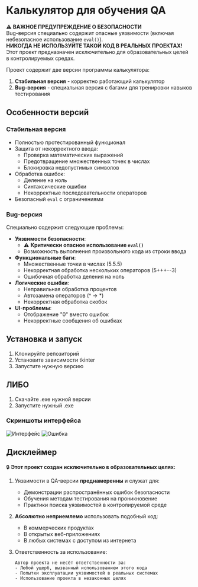 # Калькулятор для обучения QA

⚠️ **ВАЖНОЕ ПРЕДУПРЕЖДЕНИЕ О БЕЗОПАСНОСТИ**  
Bug-версия специально содержит опасные уязвимости (включая небезопасное использование `eval()`).  
**НИКОГДА НЕ ИСПОЛЬЗУЙТЕ ТАКОЙ КОД В РЕАЛЬНЫХ ПРОЕКТАХ!**  
Этот проект предназначен исключительно для образовательных целей в контролируемых средах.

Проект содержит две версии программы калькулятора:
1. **Стабильная версия** - корректно работающий калькулятор
2. **Bug-версия** - специальная версия с багами для тренировки навыков тестирования

## Особенности версий

### Стабильная версия
- Полностью протестированный функционал
- Защита от некорректного ввода:
  - Проверка математических выражений
  - Предотвращение множественных точек в числах
  - Блокировка недопустимых символов
- Обработка ошибок:
  - Деление на ноль
  - Синтаксические ошибки
  - Некорректные последовательности операторов
- Безопасный `eval` с ограничениями

### Bug-версия
Специально содержит следующие проблемы:
- **Уязвимости безопасности**:
  - ⚠️ **Критически опасное использование `eval()`**  
  - Возможность выполнения произвольного кода из строки ввода
- **Функциональные баги**:
  - Множественные точки в числах (5.5.5)
  - Некорректная обработка нескольких операторов (5+++--3)
  - Ошибочная обработка деления на ноль
- **Логические ошибки**:
  - Неправильная обработка процентов
  - Автозамена операторов (^ → *)
  - Некорректная обработка скобок
- **UI-проблемы**:
  - Отображение "0" вместо ошибок
  - Некорректные сообщения об ошибках

## Установка и запуск
1. Клонируйте репозиторий
2. Установите зависимости tkinter
3. Запустите нужную версию

## ЛИБО

1. Скачайте .exe нужной версии
2. Запустите нужный .exe

### Скриншоты интерфейса
![Интерфейс](images/Screenshot_1.png)
![Ошибка](images/Screenshot_2.png)

## Дисклеймер 

🔒 **Этот проект создан исключительно в образовательных целях:**

1. Уязвимости в QA-версии **преднамеренны** и служат для:
   - Демонстрации распространённых ошибок безопасности
   - Обучения методам тестирования на проникновение
   - Практики поиска уязвимостей в контролируемой среде

2. **Абсолютно неприемлемо** использовать подобный код:
   - В коммерческих продуктах
   - В открытых веб-приложениях
   - В любых системах с доступом из интернета

3. Ответственность за использование:
   ```plaintext
   Автор проекта не несёт ответственности за:
   - Любой ущерб, вызванный использованием этого кода
   - Попытки эксплуатации уязвимостей в реальных системах
   - Использование проекта в незаконных целях


